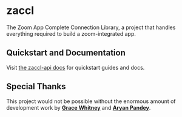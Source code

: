 # zaccl

The Zoom App Complete Connection Library, a project that handles everything required to build a zoom-integrated app.

## Quickstart and Documentation

Visit [the zaccl-api docs](https://harvard-edtech.github.io/zaccl/) for quickstart guides and docs.

## Special Thanks

This project would not be possible without the enormous amount of development work by **[Grace Whitney](https://github.com/gemmaw531)** and **[Aryan Pandey](https://github.com/apandey00)**.
